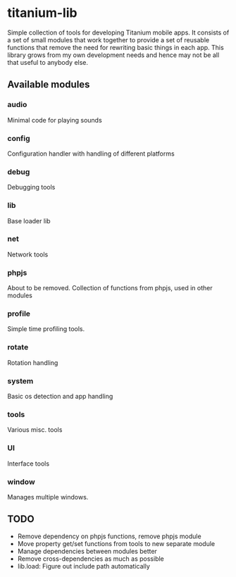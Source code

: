 # titanium-lib

Simple collection of tools for developing Titanium mobile apps. It consists of
a set of small modules that work together to provide a set of reusable
functions that remove the need for rewriting basic things in each app. This
library grows from my own development needs and hence may not be all that
useful to anybody else.

## Available modules

### audio

Minimal code for playing sounds

### config

Configuration handler with handling of different platforms

### debug

Debugging tools

### lib

Base loader lib

### net

Network tools

### phpjs

About to be removed. Collection of functions from phpjs, used in other modules

### profile

Simple time profiling tools.

### rotate

Rotation handling

### system

Basic os detection and app handling

### tools

Various misc. tools

### UI

Interface tools

### window

Manages multiple windows.

## TODO

- Remove dependency on phpjs functions, remove phpjs module
- Move property get/set functions from tools to new separate module
- Manage dependencies between modules better
- Remove cross-dependencies as much as possible
- lib.load: Figure out include path automatically
